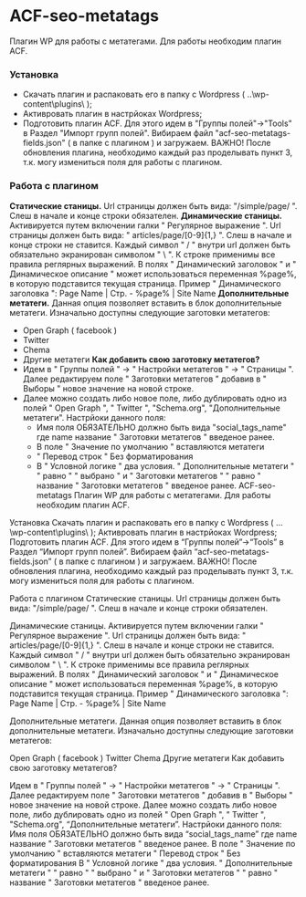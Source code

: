 # ACF-seo-metatags
Плагин WP для работы с метатегами. Для работы необходим плагин ACF.
### Установка
*   Скачать плагин и распаковать его в папку с Wordpress ( ..\wp-content\plugins\ );
*   Активровать плагин в настрйоках Wordpress;
*   Подготовить плагин ACF. Для этого идем в "Группы полей"->"Tools" в Раздел "Импорт групп полей". Вибираем файл 
"acf-seo-metatags-fields.json" ( в папке с плагином ) и загружаем.
ВАЖНО! После обновления плагина, необходимо каждый раз проделывать пункт 3, т.к. могу измениться поля для работы с плагином.
### Работа с плагином
**Статические станицы.** Url страницы должен быть вида: "/simple/page/ ". Слеш в начале и конце строки обязателен.
**Динамические станицы.** Активируется путем включении галки " Регулярное выражение ". Url страницы должен быть вида: " 
articles\/page\/[0-9]{1,} ". Слеш в начале и конце строки не ставится. Каждый символ " / " внутри url должен быть обязательно 
экранирован символом " \ ". К строке применимы все правила реглярных выражений. В полях " Динамический заголовок " и " 
Динамическое описание " может использоваться переменная  %page%, в которую подставится текущая страница. Пример " 
Динамического заголовка ": Page Name | Стр. - %page% | Site Name
**Дополнительные метатеги.** Данная опция позволяет вставить в блок <head></head> дополнительные метатеги. Изначально доступны 
следующие заготовки метатегов:
*   Open Graph ( facebook )
*   Twitter
*   Chema
*   Другие метатеги
**Как добавить свою заготовку метатегов?**
*   Идем в " Группы полей " -> " Настройки метатегов " -> " Страницы ". Далее редактируем поле " Заготовки метатегов " добавив 
в " Выборы " новое значение на новой строке. 
*   Далее можно создать либо новое поле, либо дублировать одно из полей " Open Graph ", " Twitter ", "Schema.org", 
"Дополнительные метатеги". Настрйоки данного поля:
    *   Имя поля ОБЯЗАТЕЛЬНО должно быть вида "social_tags_name" где name название " Заготовки метатегов " введеное ранее.
    *   В поле " Значение по умолчанию " вставляются метатеги
    *   " Перевод строк " Без форматирования
    *   В " Условной логике " два условия. " Дополнительные метатеги "  " равно " " выбрано " и " Заготовки метатегов " " 
равно " название " Заготовки метатегов " введеное ранее.
ACF-seo-metatags
Плагин WP для работы с метатегами. Для работы необходим плагин ACF.

Установка
Скачать плагин и распаковать его в папку с Wordpress ( …\wp-content\plugins\ );
Активровать плагин в настрйоках Wordpress;
Подготовить плагин ACF. Для этого идем в “Группы полей”->“Tools” в Раздел “Импорт групп полей”. Вибираем файл “acf-seo-metatags-fields.json” ( в папке с плагином ) и загружаем.
ВАЖНО! После обновления плагина, необходимо каждый раз проделывать пункт 3, т.к. могу измениться поля для работы с плагином.

Работа с плагином
Статические станицы. Url страницы должен быть вида: "/simple/page/ ". Слеш в начале и конце строки обязателен.

Динамические станицы. Активируется путем включении галки " Регулярное выражение ". Url страницы должен быть вида: " articles/page/[0-9]{1,} ". Слеш в начале и конце строки не ставится. Каждый символ " / " внутри url должен быть обязательно экранирован символом " \ ". К строке применимы все правила реглярных выражений. В полях " Динамический заголовок " и " Динамическое описание " может использоваться переменная %page%, в которую подставится текущая страница. Пример " Динамического заголовка ": Page Name | Стр. - %page% | Site Name

Дополнительные метатеги. Данная опция позволяет вставить в блок <head></head> дополнительные метатеги. Изначально доступны следующие заготовки метатегов:

Open Graph ( facebook )
Twitter
Chema
Другие метатеги
Как добавить свою заготовку метатегов?

Идем в " Группы полей " -> " Настройки метатегов " -> " Страницы ". Далее редактируем поле " Заготовки метатегов " добавив в " Выборы " новое значение на новой строке.
Далее можно создать либо новое поле, либо дублировать одно из полей " Open Graph ", " Twitter ", "Schema.org", “Дополнительные метатеги”. Настрйоки данного поля:
Имя поля ОБЯЗАТЕЛЬНО должно быть вида “social_tags_name” где name название " Заготовки метатегов " введеное ранее.
В поле " Значение по умолчанию " вставляются метатеги
" Перевод строк " Без форматирования
В " Условной логике " два условия. " Дополнительные метатеги " " равно " " выбрано " и " Заготовки метатегов " " равно " название " Заготовки метатегов " введеное ранее.